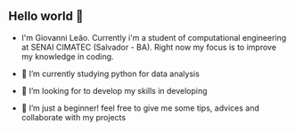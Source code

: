 ## Hello world 👋

- I'm Giovanni Leão. Currently i'm a student of computational engineering at SENAI CIMATEC (Salvador - BA). Right now my focus is to improve my knowledge in coding. 


- 🔭 I’m currently studying python for data analysis 
- 🌱 I’m looking for to develop my skills in developing 
- 👯 I’m just a beginner! feel free to give me some tips, advices and collaborate with my projects 

